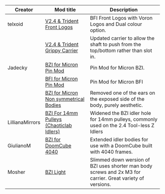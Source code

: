 | Creator | Mod title | Description |
| --- | --- | --- |
|telxoid|[V2.4 & Trident Front Logos](https://github.com/clee/VoronBFI/tree/main/usermods/telxoid)| BFI Front Logos with Voron Logos and Dual colour option.
||[V2.4 & Trident Grippy Carrier](https://github.com/clee/VoronBFI/tree/main/usermods/telxoid)| Updated carrier to allow the shaft to push from the top/bottom rather than slot in.
|Jadecky|[BZI for Micron Pin Mod](https://github.com/clee/VoronBFI/tree/main/usermods/Jadecky/STLs/Pin%20Mod_Micron/BZI)| Pin Mod for Micron BZI.
||[BFI for Micron Pin Mod](https://github.com/clee/VoronBFI/tree/main/usermods/Jadecky/STLs/Pin%20Mod_Micron/BFI)| Pin Mod for Micron BFI
||[BZI for Micron Non symmetrical Bodies](https://github.com/clee/VoronBFI/tree/main/usermods/Jadecky/STLs/Non%20Symmetrical%20BZI%20Idler%20Bodies)| Removed one of the ears on the exposed side of the body, purely aesthetic.
|LillianaMirrors|[BZI For 14mm Pulleys (Chaoticlab Idlers)](https://github.com/clee/VoronBFI/tree/main/usermods/LillianaMirrors/)| Widened the BZI idler hole for 14mm pulleys, commonly used on the 2.4 Tool-less Z Idlers
|GiulianoM|[BZI for DoomCube 4040](./GiulianoM/)| Extended idler bodies for use with a DoomCube built with 4040 frames.
|Mosher|[BZI Light]([./GiulianoM/](https://github.com/clee/VoronBFI/tree/main/usermods/Mosher/BZI%20Light%20Idlers))| Slimmed down wersion of BZI uses shorter man body screws and 2x M3 for carrier. Great variety of versions.
